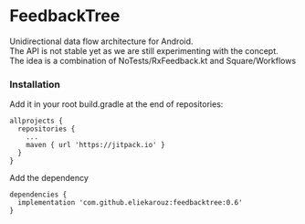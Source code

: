 # FeedbackTree

Unidirectional data flow architecture for Android.\
The API is not stable yet as we are still experimenting with the concept.\
The idea is a combination of NoTests/RxFeedback.kt and Square/Workflows

### Installation

Add it in your root build.gradle at the end of repositories:
```
allprojects {
  repositories {
    ...
    maven { url 'https://jitpack.io' }
  }
}
```

Add the dependency
```
dependencies {
  implementation 'com.github.eliekarouz:feedbacktree:0.6'
}
```
